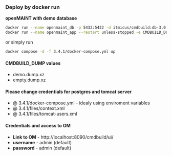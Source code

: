 ### Deploy by docker run
**openMAINT with demo database**  
```bash
docker run --name openmaint_db -p 5432:5432 -d itmicus/cmdbuild:db-3.0
docker run --name openmaint_app --restart unless-stopped -e CMDBUILD_DUMP="demo.dump.xz" --link openmaint_db  -p 8090:8080 -d afcarvalho1991/cmdbuild:app-3.4.1
```  
or simply run
```bash
docker compose -d -f 3.4.1/docker-compose.yml up
```  

#### CMDBUILD_DUMP values
* demo.dump.xz
* empty.dump.xz

#### Please change credentials for postgres and tomcat server
* @ 3.4.1/docker-compose.yml - idealy using enviroment variables
* @ 3.4.1/files/context.xml
* @ 3.4.1/files/tomcat-users.xml

#### Credentials and access to OM
* **Link to OM** - http://localhost:8090/cmdbuild/ui/
* **username** - admin (default)
* **password** - admin (default)